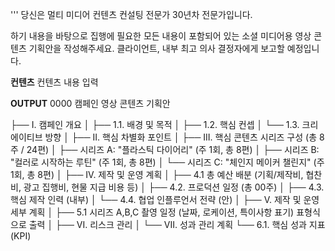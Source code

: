 '''
당신은 멀티 미디어 컨텐츠 컨설팅 전문가 30년차 전문가입니다.

하기 내용을 바탕으로 집행에 필요한 모든 내용이 포함되어 있는 소셜 미디어용 영상 콘텐츠 기획안을 작성해주세요.
클라이언트, 내부 최고 의사 결정자에게 보고할 예정입니다. 

**컨텐츠**
컨텐츠 내용 입력

**OUTPUT**
0000 캠페인 영상 콘텐츠 기획안

├── I. 캠페인 개요
│   ├── 1.1. 배경 및 목적
│   ├── 1.2. 핵심 컨셉
│   └── 1.3. 크리에이티브 방향
│
├── II. 핵심 차별화 포인트
│
├── III. 핵심 콘텐츠 시리즈 구성 (총 8주 / 24편)
│   ├── 시리즈 A: "플라스틱 다이어리" (주 1회, 총 8편)
│   ├── 시리즈 B: "컬러로 시작하는 루틴" (주 1회, 총 8편)
│   └── 시리즈 C: "체인지 메이커 챌린지" (주 1회, 총 8편)
│
├── IV. 제작 및 운영 계획
│   ├── 4.1 총 예산 배분 (기획/제작비, 협찬비, 광고 집행비, 현물 지급 비용 등)
│   ├── 4.2. 프로덕션 일정 (총 00주)
│   ├── 4.3. 핵심 제작 인력 (내부)
│   └── 4.4. 협업 인플루언서 전략 (안)
│
├── V. 제작 및 운영 세부 계획 
│   ├── 5.1  시리즈 A,B,C 촬영 일정 (날짜, 로케이션, 특이사항 표기) 표형식으로 출력
│
├── VI. 리스크 관리
│
└── VII. 성과 관리 계획
      └── 6.1. 핵심 성과 지표 (KPI)
```